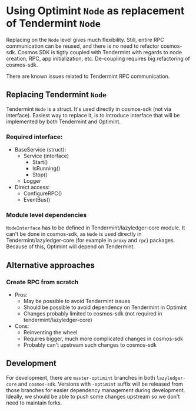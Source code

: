 # Using Optimint `Node` as replacement of Tendermint `Node`

Replacing on the `Node` level gives much flexibility. Still, entire RPC communication can be reused, and there is no need to refactor cosmos-sdk.
Cosmos SDK is tigtly coupled with Tendermint with regards to node creation, RPC, app initialization, etc. De-coupling requires big refactoring of cosmos-sdk.

There are known issues related to Tendermint RPC communication. 

## Replacing Tendermint `Node`
Tendermint `Node` is a struct. It's used directly in cosmos-sdk (not via interface).
Easiest way to replace it, is to introduce interface that will be implemented by both Tendermint and Optimint.
### Required interface:
* BaseService (struct):
  * Service (interface)
	  * Start()
	  * IsRunning()
	  * Stop()
  * Logger
* Direct access:
  * ConfigureRPC()
  * EventBus()

### Module level dependencies
`NodeInterface` has to be defined in Tendermint/lazyledger-core module. It can't be done in cosmos-sdk, as `Node` is used directly in Tendermint/lazyledger-core (for example in `proxy` and `rpc`) packages. Because of this, Optimint will depend on Tendermint.

## Alternative approaches
### Create RPC from scratch
* Pros:
  * May be possible to avoid Tendermint issues
  * Should be possible to avoid dependency on Tendermint in Optimint
  * Changes probably limited to cosmos-sdk (not required in tendermint/lazyledger-core) 
* Cons:
  * Reinventing the wheel
  * Requires bigger, much more complicated changes in cosmos-sdk
  * Probably can't upstream such changes to cosmos-sdk

## Development
For development, there are `master-optimint` branches in both `lazyledger-core` and `cosmos-sdk`. Versions with `-optimint` suffix will be released from those branches for easier dependency management during development. Ideally, we should be able to push some changes upstream so we don't need to maintain forks.


